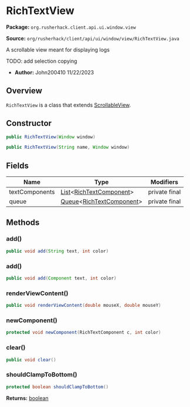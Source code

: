 # RichTextView

**Package:** `org.rusherhack.client.api.ui.window.view`

**Source:** `org/rusherhack/client/api/ui/window/view/RichTextView.java`

A scrollable view meant for displaying logs



TODO: add selection copying
* **Author:** John200410 11/22/2023



## Overview

`RichTextView` is a class that extends [ScrollableView](/client/api/ui/window/view/ScrollableView.md).

## Constructor

```java
public RichTextView(Window window)
```

```java
public RichTextView(String name, Window window)
```

## Fields

| Name | Type | Modifiers |
|------|------|----------|
| textComponents | [List](https://docs.oracle.com/en/java/javase/21/docs/api/java.base/java/util/List.html)<[RichTextComponent](/client/api/ui/window/view/RichTextComponent.md)> | private final |
| queue | [Queue](https://docs.oracle.com/en/java/javase/21/docs/api/java.base/java/util/Queue.html)<[RichTextComponent](/client/api/ui/window/view/RichTextComponent.md)> | private final |


## Methods

### add()

```java
public void add(String text, int color)
```

### add()

```java
public void add(Component text, int color)
```

### renderViewContent()

```java
public void renderViewContent(double mouseX, double mouseY)
```

### newComponent()

```java
protected void newComponent(RichTextComponent c, int color)
```

### clear()

```java
public void clear()
```

### shouldClampToBottom()

```java
protected boolean shouldClampToBottom()
```

**Returns:** [boolean](https://docs.oracle.com/en/java/javase/21/docs/api/java.base/java/lang/Boolean.html)

